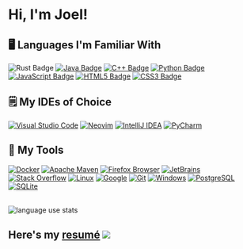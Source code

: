 # Hi, I'm Joel!

## 🖥️ Languages I'm Familiar With

![Rust Badge](https://img.shields.io/badge/Rust-000000?style=for-the-badge&logo=rust&logoColor=white)
[![Java Badge](https://img.shields.io/badge/java-%23007396.svg?&style=for-the-badge&logo=java&logoColor=white)](https://java.com "Java")
[![C++ Badge](https://img.shields.io/badge/c%2B%2B-%2300599C.svg?&style=for-the-badge&logo=c%2B%2B&logoColor=white)](https://en.wikipedia.org/wiki/C%2B%2B "C++")
[![Python Badge](https://img.shields.io/badge/python-%233776AB.svg?&style=for-the-badge&logo=python&logoColor=white)](https://python.org "Python")
[![JavaScript Badge](https://img.shields.io/badge/javascript-%23F7DF1E.svg?&style=for-the-badge&logo=javascript&logoColor=black)](https://developer.mozilla.org/en-US/docs/Web/JavaScript "JavaScript")
[![HTML5 Badge](https://img.shields.io/badge/html5-%23E34F26.svg?&style=for-the-badge&logo=html5&logoColor=white)](https://developer.mozilla.org/en-US/docs/Web/Guide/HTML/HTML5 "HTML5")
[![CSS3 Badge](https://img.shields.io/badge/css3-%231572B6.svg?&style=for-the-badge&logo=css3&logoColor=white)](https://developer.mozilla.org/en-US/docs/Web/CSS "CSS3")

## 🗒️ My IDEs of Choice
[![Visual Studio Code](https://img.shields.io/badge/visual%20studio%20code-%23007ACC.svg?&style=for-the-badge&logo=visual%20studio%20code&logoColor=white)](https://code.visualstudio.com/)
[![Neovim](https://img.shields.io/badge/neovim-%2357A143.svg?&style=for-the-badge&logo=neovim&logoColor=white)](https://neovim.io/)
[![IntelliJ IDEA](https://img.shields.io/badge/intellij%20idea-%23000000.svg?&style=for-the-badge&logo=intellij%20idea&logoColor=white)](https://www.jetbrains.com/idea/)
[![PyCharm](https://img.shields.io/badge/pycharm-%23000000.svg?&style=for-the-badge&logo=pycharm&logoColor=white)](https://www.jetbrains.com/pycharm/)

## 🧰 My Tools
[![Docker](https://img.shields.io/badge/docker-%232496ED.svg?&style=for-the-badge&logo=docker&logoColor=white)](https://www.docker.com/)
[![Apache Maven](https://img.shields.io/badge/apache%20maven-%23C71A36.svg?&style=for-the-badge&logo=apache%20maven&logoColor=white)](https://maven.apache.org/)
[![Firefox Browser](https://img.shields.io/badge/firefox%20browser-%23FF7139.svg?&style=for-the-badge&logo=firefox%20browser&logoColor=white)](https://www.mozilla.org/en-US/firefox/new/)
[![JetBrains](https://img.shields.io/badge/jetbrains-%23000000.svg?&style=for-the-badge&logo=jetbrains&logoColor=white)](https://www.jetbrains.com/)
[![Stack Overflow](https://img.shields.io/badge/stack%20overflow-%23FE7A16.svg?&style=for-the-badge&logo=stack%20overflow&logoColor=white)](https://stackoverflow.com/)
[![Linux](https://img.shields.io/badge/linux-%23FCC624.svg?&style=for-the-badge&logo=linux&logoColor=black)](https://www.linux.org/)
[![Google](https://img.shields.io/badge/google-%234285F4.svg?&style=for-the-badge&logo=google&logoColor=white)](https://www.google.com/)
[![Git](https://img.shields.io/badge/git-%23F05032.svg?&style=for-the-badge&logo=git&logoColor=white)](https://git-scm.com/)
[![Windows](https://img.shields.io/badge/windows-%230078D6.svg?&style=for-the-badge&logo=windows&logoColor=white)](https://www.microsoft.com/en-us/windows)
[![PostgreSQL](https://img.shields.io/badge/postgresql-%23336791.svg?&style=for-the-badge&logo=postgresql&logoColor=white)](https://www.postgresql.org/)
[![SQLite](https://img.shields.io/badge/sqlite-%23003B57.svg?&style=for-the-badge&logo=sqlite&logoColor=white)](https://www.sqlite.org/index.html)

<br>
  
<img src="https://github-readme-stats-jjoeldaniel.vercel.app/api/top-langs/?username=jjoeldaniel&exclude_repo=notes&layout=compact&hide=cmake,shell,makefile&langs_count=8&theme=tokyonight" alt="language use stats">

<h2>
  Here's my
  <a href="https://github.com/jjoeldaniel/periodicallyprogramming/blob/main/static/resume.pdf">resumé</a>
  <img src="https://img.shields.io/badge/Updated-2--13--23-lightgrey?logoColor=red">
</h2>
